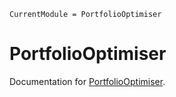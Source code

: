 ```@meta
CurrentModule = PortfolioOptimiser
```

# PortfolioOptimiser

Documentation for [PortfolioOptimiser](https://github.com/dcelisgarza/PortfolioOptimiser.jl).